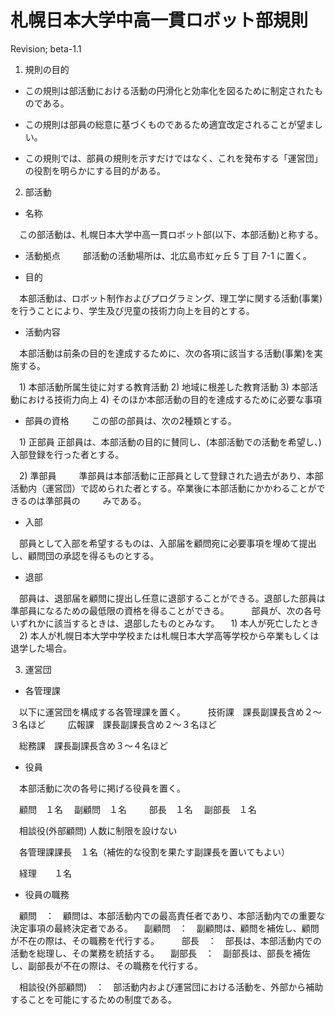 # 札幌日本大学中高一貫ロボット部規則

Revision; beta-1.1

1. 規則の目的

- この規則は部活動における活動の円滑化と効率化を図るために制定されたものである。

- この規則は部員の総意に基づくものであるため適宜改定されることが望ましい。

- この規則では、部員の規則を示すだけではなく、これを発布する「運営団」の役割を明らかにする目的がある。


2. 部活動

- 名称

　この部活動は、札幌日本大学中高一貫ロボット部(以下、本部活動)と称する。

- 活動拠点
　
　部活動の活動場所は、北広島市虹ヶ丘 5 丁目 7-1 に置く。

- 目的

　本部活動は、ロボット制作およびプログラミング、理工学に関する活動(事業)を行うことにより、学生及び児童の技術力向上を目的とする。

- 活動内容

　本部活動は前条の目的を達成するために、次の各項に該当する活動(事業)を実施する。

　1) 本部活動所属生徒に対する教育活動
  2) 地域に根差した教育活動
  3) 本部活動における技術力向上
  4) そのほか本部活動の目的を達成するために必要な事項

- 部員の資格
　
　この部の部員は、次の2種類とする。

　1) 正部員
     正部員は、本部活動の目的に賛同し、(本部活動での活動を希望し、)入部登録を行った者とする。

　2) 準部員
　　 準部員は本部活動に正部員として登録された過去があり、本部活動内（運営団）で認められた者とする。卒業後に本部活動にかかわることができるのは準部員の
　　 みである。

- 入部

　部員として入部を希望するものは、入部届を顧問宛に必要事項を埋めて提出し、顧問団の承認を得るものとする。

- 退部

　部員は、退部届を顧問に提出し任意に退部することができる。退部した部員は準部員になるための最低限の資格を得ることができる。
　
　部員が、次の各号いずれかに該当するときは、退部したものとみなす。
　1) 本人が死亡したとき
　2) 本人が札幌日本大学中学校または札幌日本大学高等学校から卒業もしくは退学した場合。


3. 運営団

- 各管理課

　以下に運営団を構成する各管理課を置く。
　
　技術課　課長副課長含め２〜３名ほど
　
　広報課　課長副課長含め２〜３名ほど

　総務課　課長副課長含め３〜４名ほど

- 役員
  
　本部活動に次の各号に掲げる役員を置く。
 
　顧問　１名
　副顧問　１名
　
　部長　１名
　副部長　１名

　相談役(外部顧問) 人数に制限を設けない

　各管理課課長　１名（補佐的な役割を果たす副課長を置いてもよい）

　経理　　１名

- 役員の職務

　顧問　：　顧問は、本部活動内での最高責任者であり、本部活動内での重要な決定事項の最終決定者である。
　副顧問　：　副顧問は、顧問を補佐し、顧問が不在の際は、その職務を代行する。
　
　部長　：　部長は、本部活動内での活動を総理し、その業務を統括する。
　副部長　：　副部長は、部長を補佐し、副部長が不在の際は、その職務を代行する。

　相談役(外部顧問)　：　部活動内および運営団における活動を、外部から補助することを可能にするための制度である。
